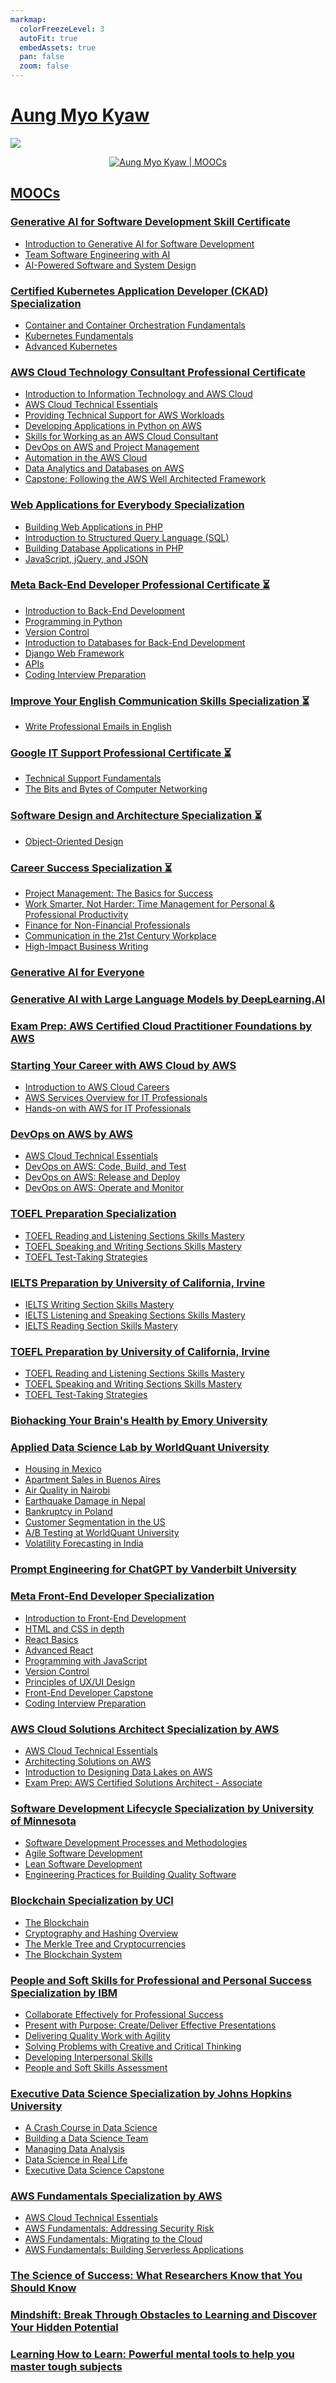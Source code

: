 ```yaml
---
markmap:
  colorFreezeLevel: 3
  autoFit: true
  embedAssets: true
  pan: false
  zoom: false
---
```


# [Aung Myo Kyaw](https://www.aungmyokyaw.com)

<div>
  <a href="https://moocs.aungmyokyaw.com">
    <img src="https://img.shields.io/badge/MOOCs-0077B5?style=for-the-badge&logo=coursera&logoColor=white">
  </a>
</div>

<p align="center">
  <a href="https://moocs.aungmyokyaw.com">
    <img src="./assets/screenshot.png" alt="Aung Myo Kyaw | MOOCs">
  </a>
</p>

## [MOOCs](https://moocs.aungmyokyaw.com)

### [Generative AI for Software Development Skill Certificate](https://www.coursera.org/account/accomplishments/specialization/certificate/IIVT58YEY97P)

- [Introduction to Generative AI for Software Development](https://www.coursera.org/account/accomplishments/certificate/1KFB2LKG7QBX)
- [Team Software Engineering with AI](https://www.coursera.org/account/accomplishments/certificate/U6J98JGB4H5T)
- [AI-Powered Software and System Design](https://www.coursera.org/account/accomplishments/certificate/JMGY5AV71G8X)

### [Certified Kubernetes Application Developer (CKAD) Specialization](https://www.coursera.org/account/accomplishments/specialization/certificate/P5WLM1UP4VOB)

- [Container and Container Orchestration Fundamentals](https://www.coursera.org/account/accomplishments/certificate/L1YMNJC4S9PF)
- [Kubernetes Fundamentals](https://www.coursera.org/account/accomplishments/certificate/WJF1OUIXYUDQ)
- [Advanced Kubernetes](https://www.coursera.org/account/accomplishments/certificate/ZZBK04J9D2OR)

### [AWS Cloud Technology Consultant Professional Certificate](https://www.coursera.org/account/accomplishments/specialization/certificate/T1KMEFFSJZ1Q)

- [Introduction to Information Technology and AWS Cloud](https://www.coursera.org/account/accomplishments/certificate/J7YVW64D3USO)
- [AWS Cloud Technical Essentials](https://www.coursera.org/account/accomplishments/certificate/68M99ZNUD4WE)
- [Providing Technical Support for AWS Workloads](https://www.coursera.org/account/accomplishments/certificate/27NM6MWC2IQ2)
- [Developing Applications in Python on AWS](https://www.coursera.org/account/accomplishments/certificate/0BK96THRUU05)
- [Skills for Working as an AWS Cloud Consultant](https://www.coursera.org/account/accomplishments/certificate/QJ46WQ4D80BP)
- [DevOps on AWS and Project Management](https://www.coursera.org/account/accomplishments/certificate/OU3GDACIIWAC)
- [Automation in the AWS Cloud](https://www.coursera.org/account/accomplishments/certificate/M5VHGXP9SOH0)
- [Data Analytics and Databases on AWS](https://www.coursera.org/account/accomplishments/certificate/3S17976LJCFD)
- [Capstone: Following the AWS Well Architected Framework](https://www.coursera.org/account/accomplishments/certificate/C1JX6E909CPJ)

### [Web Applications for Everybody Specialization](https://www.coursera.org/account/accomplishments/specialization/certificate/RHZNGIL8I4FA)

- [Building Web Applications in PHP](https://www.coursera.org/account/accomplishments/certificate/KJN81XAZWGC4)
- [Introduction to Structured Query Language (SQL)](https://www.coursera.org/account/accomplishments/certificate/1DB3XZANZGE6)
- [Building Database Applications in PHP](https://www.coursera.org/account/accomplishments/certificate/CK6G5AG0UC7O)
- [JavaScript, jQuery, and JSON](https://www.coursera.org/account/accomplishments/certificate/9KMTI5ZW7NP4)

### [Meta Back-End Developer Professional Certificate ⏳](#)

- [Introduction to Back-End Development](https://www.coursera.org/account/accomplishments/certificate/L3B7UAL2VX2S)
- [Programming in Python](https://www.coursera.org/account/accomplishments/certificate/SCUDHLQRHSCJ)
- [Version Control](https://www.coursera.org/account/accomplishments/certificate/ZGLGS7UQPMVE)
- [Introduction to Databases for Back-End Development](https://www.coursera.org/account/accomplishments/certificate/SK3UDFBK4APY)
- [Django Web Framework](https://www.coursera.org/account/accomplishments/certificate/LRWM3LRL91U7)
- [APIs](https://www.coursera.org/account/accomplishments/certificate/BAAG80M56RWM)
- [Coding Interview Preparation](https://www.coursera.org/account/accomplishments/certificate/DHWSJ3JJKMEV)

### [Improve Your English Communication Skills Specialization ⏳](#)

- [Write Professional Emails in English](https://www.coursera.org/account/accomplishments/certificate/14Y04XHBIKA7)

### [Google IT Support Professional Certificate ⏳](#)

- [Technical Support Fundamentals](https://www.coursera.org/account/accomplishments/certificate/IBX63B5LWMPJ)
- [The Bits and Bytes of Computer Networking](https://www.coursera.org/account/accomplishments/certificate/SVO1T56EAQFX)

### [Software Design and Architecture Specialization ⏳](#)

- [Object-Oriented Design](https://www.coursera.org/account/accomplishments/certificate/JE7YQHW54EUJ)

### [Career Success Specialization ⏳](#)

- [Project Management: The Basics for Success](https://www.coursera.org/account/accomplishments/certificate/PY65L84X3CC3)
- [Work Smarter, Not Harder: Time Management for Personal & Professional Productivity](https://www.coursera.org/account/accomplishments/certificate/D5YLNXLRV47V)
- [Finance for Non-Financial Professionals](https://www.coursera.org/account/accomplishments/certificate/M2NCWTW8HLZC)
- [Communication in the 21st Century Workplace](https://www.coursera.org/account/accomplishments/certificate/XGHP5MKFDYVA)
- [High-Impact Business Writing](https://www.coursera.org/account/accomplishments/certificate/2TMS9LH5BTTL)

### [Generative AI for Everyone](https://www.coursera.org/account/accomplishments/certificate/Z6QW8NAPQBZA)

### [Generative AI with Large Language Models by DeepLearning.AI](https://www.coursera.org/account/accomplishments/certificate/4XL2AJ4C3WBF)

### [Exam Prep: AWS Certified Cloud Practitioner Foundations by AWS](https://www.coursera.org/account/accomplishments/certificate/5L8B7DTJRTJM)

### [Starting Your Career with AWS Cloud by AWS](https://www.coursera.org/account/accomplishments/specialization/certificate/9JWTJ3TCB4HQ)

- [Introduction to AWS Cloud Careers](https://www.coursera.org/account/accomplishments/certificate/H9F2NQQDCTGY)
- [AWS Services Overview for IT Professionals](https://www.coursera.org/account/accomplishments/certificate/XHKW6EH2KYMY)
- [Hands-on with AWS for IT Professionals](https://www.coursera.org/account/accomplishments/certificate/P8UDMHYHUGGK)

### [DevOps on AWS by AWS](https://www.coursera.org/account/accomplishments/specialization/certificate/ZABFPBZJTSA6)

- [AWS Cloud Technical Essentials](https://www.coursera.org/account/accomplishments/certificate/68M99ZNUD4WE)
- [DevOps on AWS: Code, Build, and Test](https://www.coursera.org/account/accomplishments/certificate/2GH4UJGV3VDH)
- [DevOps on AWS: Release and Deploy](https://www.coursera.org/account/accomplishments/certificate/7QNHSQP44B3V)
- [DevOps on AWS: Operate and Monitor](https://www.coursera.org/account/accomplishments/certificate/6D8HLEQ2M696)

### [TOEFL Preparation Specialization](https://www.coursera.org/account/accomplishments/specialization/certificate/BA3GT7GYU533)

- [TOEFL Reading and Listening Sections Skills Mastery](https://www.coursera.org/account/accomplishments/certificate/JBZZW394SBJQ)
- [TOEFL Speaking and Writing Sections Skills Mastery](https://www.coursera.org/account/accomplishments/certificate/5ZMC2PPKKRE7)
- [TOEFL Test-Taking Strategies](https://www.coursera.org/account/accomplishments/certificate/CEDEZZ4QSBWW)

### [IELTS Preparation by University of California, Irvine](https://www.coursera.org/account/accomplishments/specialization/certificate/B7EP3UEJKKP4)

- [IELTS Writing Section Skills Mastery](https://www.coursera.org/account/accomplishments/certificate/ZJESXLZCC5QS)
- [IELTS Listening and Speaking Sections Skills Mastery](https://www.coursera.org/account/accomplishments/certificate/EUL799SSF3BB)
- [IELTS Reading Section Skills Mastery](https://www.coursera.org/account/accomplishments/certificate/ZYSX7BSV6HLC)

### [TOEFL Preparation by University of California, Irvine](https://www.coursera.org/account/accomplishments/specialization/certificate/BA3GT7GYU533)

- [TOEFL Reading and Listening Sections Skills Mastery](https://www.coursera.org/account/accomplishments/certificate/JBZZW394SBJQ)
- [TOEFL Speaking and Writing Sections Skills Mastery](https://www.coursera.org/account/accomplishments/certificate/5ZMC2PPKKRE7)
- [TOEFL Test-Taking Strategies](https://www.coursera.org/account/accomplishments/certificate/CEDEZZ4QSBWW)

### [Biohacking Your Brain's Health by Emory University](https://www.coursera.org/account/accomplishments/certificate/7QVQDJLZAF73)

### [Applied Data Science Lab by WorldQuant University](https://www.credly.com/badges/72d4d407-f65d-4df9-8cc7-156aeb74bfbb)

- [Housing in Mexico](undefined)
- [Apartment Sales in Buenos Aires](undefined)
- [Air Quality in Nairobi](undefined)
- [Earthquake Damage in Nepal](undefined)
- [Bankruptcy in Poland](undefined)
- [Customer Segmentation in the US](undefined)
- [A/B Testing at WorldQuant University](undefined)
- [Volatility Forecasting in India](undefined)

### [Prompt Engineering for ChatGPT by Vanderbilt University](https://www.coursera.org/account/accomplishments/certificate/TWXADA5XBUQR)

### [Meta Front-End Developer Specialization](https://www.coursera.org/account/accomplishments/specialization/certificate/X5EVPVJSCPFH)

- [Introduction to Front-End Development](https://www.coursera.org/account/accomplishments/certificate/3ZXBQMYRVE4J)
- [HTML and CSS in depth](https://www.coursera.org/account/accomplishments/certificate/UZ8E4TBRTN7M)
- [React Basics](https://www.coursera.org/account/accomplishments/certificate/CTXJVSP4WNPP)
- [Advanced React](https://www.coursera.org/account/accomplishments/certificate/G9CCMJEK4RRJ)
- [Programming with JavaScript](https://www.coursera.org/account/accomplishments/certificate/99AV9256857Z)
- [Version Control](https://www.coursera.org/account/accomplishments/certificate/ZGLGS7UQPMVE)
- [Principles of UX/UI Design](https://www.coursera.org/account/accomplishments/certificate/UUS2L4B8RPT3)
- [Front-End Developer Capstone](https://www.coursera.org/account/accomplishments/certificate/GSPNXQK23TDB)
- [Coding Interview Preparation](https://www.coursera.org/account/accomplishments/certificate/DHWSJ3JJKMEV)

### [AWS Cloud Solutions Architect Specialization by AWS](https://www.coursera.org/account/accomplishments/specialization/certificate/NGP2326FQRPB)

- [AWS Cloud Technical Essentials](https://www.coursera.org/account/accomplishments/certificate/68M99ZNUD4WE)
- [Architecting Solutions on AWS](https://www.coursera.org/account/accomplishments/certificate/BLYG7X4MNKXQ)
- [Introduction to Designing Data Lakes on AWS](https://www.coursera.org/account/accomplishments/certificate/FTB775T8ZU8D)
- [Exam Prep: AWS Certified Solutions Architect - Associate](https://www.coursera.org/account/accomplishments/certificate/83LV6G6VPGPH)

### [Software Development Lifecycle Specialization by University of Minnesota](https://www.coursera.org/account/accomplishments/specialization/certificate/H2UZFJYXWN7W)

- [Software Development Processes and Methodologies](https://www.coursera.org/account/accomplishments/certificate/SD2EMT2SRLCG)
- [Agile Software Development](https://www.coursera.org/account/accomplishments/certificate/FACMLKZAZUCL)
- [Lean Software Development](https://www.coursera.org/account/accomplishments/certificate/WABZAU3U3CAM)
- [Engineering Practices for Building Quality Software](https://www.coursera.org/account/accomplishments/certificate/WJCEX3BPKADK)

### [Blockchain Specialization by UCI](https://www.coursera.org/account/accomplishments/specialization/certificate/ZJQWD2GKVMWZ)

- [The Blockchain](https://www.coursera.org/account/accomplishments/certificate/6A8L86YAYGXV)
- [Cryptography and Hashing Overview](https://www.coursera.org/account/accomplishments/certificate/2D4JE4R89J43)
- [The Merkle Tree and Cryptocurrencies](https://www.coursera.org/account/accomplishments/certificate/PUMVQXTNLLRD)
- [The Blockchain System](https://www.coursera.org/account/accomplishments/certificate/CKLJC3UKJNWS)

### [People and Soft Skills for Professional and Personal Success Specialization by IBM](https://www.coursera.org/account/accomplishments/specialization/certificate/B7NR4R4ETSJB)

- [Collaborate Effectively for Professional Success](https://www.coursera.org/account/accomplishments/certificate/XYEPHPQZPCRK)
- [Present with Purpose: Create/Deliver Effective Presentations](https://www.coursera.org/account/accomplishments/certificate/ZUE9M3KPAJ6K)
- [Delivering Quality Work with Agility](https://www.coursera.org/account/accomplishments/certificate/QLDYNHU7GDCN)
- [Solving Problems with Creative and Critical Thinking](https://www.coursera.org/account/accomplishments/certificate/UNSACKS3P7AG)
- [Developing Interpersonal Skills](https://www.coursera.org/account/accomplishments/certificate/PUUG3VU94B9R)
- [People and Soft Skills Assessment](https://www.coursera.org/account/accomplishments/certificate/ZHL2B5JT9S7G)

### [Executive Data Science Specialization by Johns Hopkins University](https://www.coursera.org/account/accomplishments/specialization/certificate/CCA4K99FLBY9)

- [A Crash Course in Data Science](https://www.coursera.org/account/accomplishments/certificate/R6RBPNAFLKK5)
- [Building a Data Science Team](https://www.coursera.org/account/accomplishments/certificate/A39XE6CPCFRK)
- [Managing Data Analysis](https://www.coursera.org/account/accomplishments/certificate/QGHH247Y3HZJ)
- [Data Science in Real Life](https://www.coursera.org/account/accomplishments/certificate/6J7XWCL3GY7Q)
- [Executive Data Science Capstone](https://www.coursera.org/account/accomplishments/certificate/8VWJC599HLVE)

### [AWS Fundamentals Specialization by AWS](https://www.coursera.org/account/accomplishments/specialization/certificate/WZ2NC5LE482W)

- [AWS Cloud Technical Essentials](https://www.coursera.org/account/accomplishments/certificate/68M99ZNUD4WE)
- [AWS Fundamentals: Addressing Security Risk](https://www.coursera.org/account/accomplishments/certificate/7NNZGQ4LWGE6)
- [AWS Fundamentals: Migrating to the Cloud](https://www.coursera.org/account/accomplishments/certificate/4UAE98GYK9ZL)
- [AWS Fundamentals: Building Serverless Applications](https://www.coursera.org/account/accomplishments/certificate/YK6PX8ZWCNUY)

### [The Science of Success: What Researchers Know that You Should Know](https://www.coursera.org/account/accomplishments/certificate/3SCV47QQK7JE)

### [Mindshift: Break Through Obstacles to Learning and Discover Your Hidden Potential](https://www.coursera.org/account/accomplishments/certificate/MBB63XT9RKNB)

### [Learning How to Learn: Powerful mental tools to help you master tough subjects](https://www.coursera.org/account/accomplishments/certificate/2UZ5KDXDHX98)
